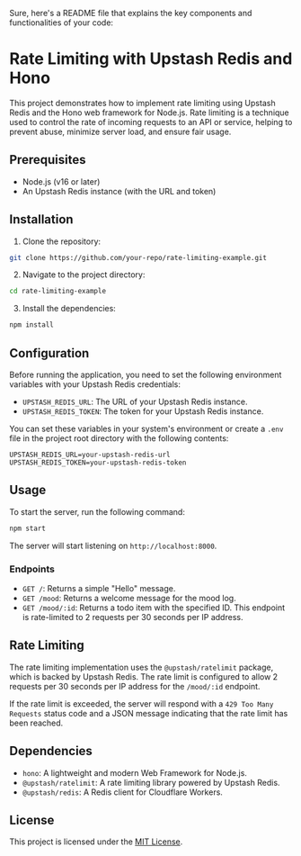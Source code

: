 Sure, here's a README file that explains the key components and functionalities of your code:

# Rate Limiting with Upstash Redis and Hono

This project demonstrates how to implement rate limiting using Upstash Redis and the Hono web framework for Node.js. Rate limiting is a technique used to control the rate of incoming requests to an API or service, helping to prevent abuse, minimize server load, and ensure fair usage.

## Prerequisites

- Node.js (v16 or later)
- An Upstash Redis instance (with the URL and token)

## Installation

1. Clone the repository:

```bash
git clone https://github.com/your-repo/rate-limiting-example.git
```

2. Navigate to the project directory:

```bash
cd rate-limiting-example
```

3. Install the dependencies:

```bash
npm install
```

## Configuration

Before running the application, you need to set the following environment variables with your Upstash Redis credentials:

- `UPSTASH_REDIS_URL`: The URL of your Upstash Redis instance.
- `UPSTASH_REDIS_TOKEN`: The token for your Upstash Redis instance.

You can set these variables in your system's environment or create a `.env` file in the project root directory with the following contents:

```
UPSTASH_REDIS_URL=your-upstash-redis-url
UPSTASH_REDIS_TOKEN=your-upstash-redis-token
```

## Usage

To start the server, run the following command:

```bash
npm start
```

The server will start listening on `http://localhost:8000`.

### Endpoints

- `GET /`: Returns a simple "Hello" message.
- `GET /mood`: Returns a welcome message for the mood log.
- `GET /mood/:id`: Returns a todo item with the specified ID. This endpoint is rate-limited to 2 requests per 30 seconds per IP address.

## Rate Limiting

The rate limiting implementation uses the `@upstash/ratelimit` package, which is backed by Upstash Redis. The rate limit is configured to allow 2 requests per 30 seconds per IP address for the `/mood/:id` endpoint.

If the rate limit is exceeded, the server will respond with a `429 Too Many Requests` status code and a JSON message indicating that the rate limit has been reached.

## Dependencies

- `hono`: A lightweight and modern Web Framework for Node.js.
- `@upstash/ratelimit`: A rate limiting library powered by Upstash Redis.
- `@upstash/redis`: A Redis client for Cloudflare Workers.

## License

This project is licensed under the [MIT License](LICENSE).